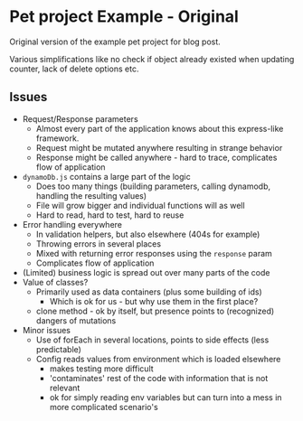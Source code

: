 # Pet project Example - Original

Original version of the example pet project for blog post.

Various simplifications like no check if object already existed when updating counter, lack of delete options etc.

## Issues

- Request/Response parameters
    - Almost every part of the application knows about this express-like framework.
    - Request might be mutated anywhere resulting in strange behavior
    - Response might be called anywhere - hard to trace, complicates flow of application
- `dynamoDb.js` contains a large part of the logic
    - Does too many things (building parameters, calling dynamodb, handling the resulting values)
    - File will grow bigger and individual functions will as well
    - Hard to read, hard to test, hard to reuse
- Error handling everywhere
    - In validation helpers, but also elsewhere (404s for example)
    - Throwing errors in several places
    - Mixed with returning error responses using the `response` param
    - Complicates flow of application
- (Limited) business logic is spread out over many parts of the code
- Value of classes?
    - Primarily used as data containers (plus some building of ids)
        - Which is ok for us - but why use them in the first place?
    - clone method - ok by itself, but presence points to (recognized) dangers of mutations
- Minor issues
    - Use of forEach in several locations, points to side effects (less predictable)
    - Config reads values from environment which is loaded elsewhere
        - makes testing more difficult
        - 'contaminates' rest of the code with information that is not relevant
        - ok for simply reading env variables but can turn into a mess in more complicated scenario's
